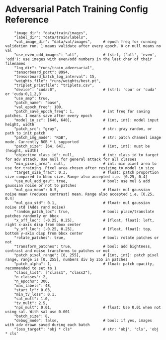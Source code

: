 # Adversarial Patch Training Config Reference


        "image_dir": "data/train/images",
        "label_dir": "data/train/labels",
        "val_image_dir": "data/val/images",     # epoch freq for running validation run. 1 means validate after every epoch. 0 or null means no val
        "use_even_odd_images": "all",           # (str), ('all', 'even', 'odd'): use images with even/odd numbers in the last char of their filenames
        "log_dir": "runs/train_adversarial",
        "tensorboard_port": 8994,
        "tensorboard_batch_log_interval": 15,
        "weights_file": "runs/weights/best.pt",
        "triplet_printfile": "triplets.csv",
        "device": "cuda:0",                     # (str): 'cpu' or 'cuda' or 'cuda:0,1,2,3'
        "use_amp": true,
        "patch_name": "base",
        "val_epoch_freq": 100,
        "patch_save_epoch_freq": 1,             # int freq for saving patches. 1 means save after every epoch
        "model_in_sz": [640, 640],              # (int, int): model input height, width
        "patch_src": "gray",                    # str: gray random, or path_to_init_patch
        "patch_img_mode": "RGB",                # str: patch channel image mode. Currently RGB * L supported
        "patch_size": [64, 64],                 # (int, int): must be (height, width)
        "objective_class_id": null,             # int: class id to target for adv attack. Use null for general attack for all classes
        "min_pixel_area": null,                 # int: min pixel area to use for training. Pixel area chosen after resizing to model in size
        "target_size_frac": 0.3,                # float: patch proportion size compared to bbox size. Range also accepted i.e. [0.25, 0.4]
        "use_mul_add_gau": true,                # bool: use mul & add gaussian noise or not to patches
        "mul_gau_mean": 0.5,                    # float: mul gaussian noise mean (reduces contrast) mean. Range also accepted i.e. [0.25, 0.4]
        "mul_gau_std": 0.1,                     # float: mul gaussian noise std (Adds rand noise)
        "random_patch_loc": true,               # bool: place/translate patches randomly on bbox
        "x_off_loc": [-0.25, 0.25],             # [float, float]: left, right x-axis disp from bbox center
        "y_off_loc": [-0.25, 0.25],             # [float, float]: top, bottom y-axis disp from bbox center
        "rotate_patches": true,                 # bool: rotate patches or not
        "transform_patches": true,              # bool: add bightness, contrast and noise transforms to patches or not
        "patch_pixel_range": [0, 255],          # [int, int]: patch pixel range, range is [0, 255], numbers div by 255 in patches
        "patch_alpha": 1,                       # float: patch opacity, recommended to set to 1
        "class_list": ["class1", "class2"],
        "n_classes": 2,
        "n_epochs": 300,
        "max_labels": 48,
        "start_lr": 0.03,
        "min_tv_loss": 0.1,
        "sal_mult": 1.0,
        "tv_mult": 2.5,
        "nps_mult": 0.01,                       # float: Use 0.01 when not using sal. With sal use 0.001
        "batch_size": 8,
        "debug_mode": false,                    # bool: if yes, images with adv drawn saved during each batch
        "loss_target": "obj * cls"              # str: 'obj', 'cls', 'obj * cls'
